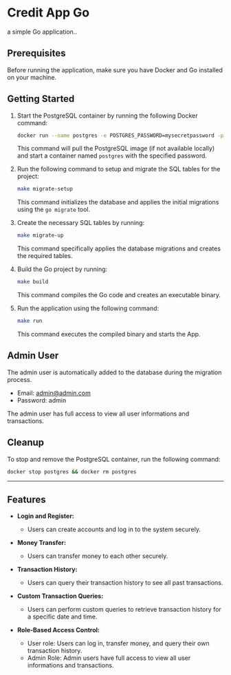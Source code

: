 # Credit App Go

a simple Go application..


## Prerequisites

Before running the application, make sure you have Docker and Go installed on your machine.

## Getting Started

1. Start the PostgreSQL container by running the following Docker command:

    ```bash
    docker run --name postgres -e POSTGRES_PASSWORD=mysecretpassword -p 5432:5432 -d postgres
    ```

   This command will pull the PostgreSQL image (if not available locally) and start a container named `postgres` with the specified password.

2. Run the following command to setup and migrate the SQL tables for the project:

    ```bash
    make migrate-setup
    ```

   This command initializes the database and applies the initial migrations using the `go migrate` tool.

3. Create the necessary SQL tables by running:

    ```bash
    make migrate-up
    ```

   This command specifically applies the database migrations and creates the required tables.

5. Build the Go project by running:

    ```bash
    make build
    ```

   This command compiles the Go code and creates an executable binary.

6. Run the application using the following command:

    ```bash
    make run
    ```

   This command executes the compiled binary and starts the App.

## Admin User

The admin user is automatically added to the database during the migration process.

- Email: admin@admin.com
- Password: admin

The admin user has full access to view all user informations and transactions.

## Cleanup

To stop and remove the PostgreSQL container, run the following command:

```bash
docker stop postgres && docker rm postgres

```

---

## Features

- **Login and Register:**
  - Users can create accounts and log in to the system securely.

- **Money Transfer:**
  - Users can transfer money to each other securely.

- **Transaction History:**
  - Users can query their transaction history to see all past transactions.

- **Custom Transaction Queries:**
  - Users can perform custom queries to retrieve transaction history for a specific date and time.

- **Role-Based Access Control:**
  - User role: Users can log in, transfer money, and query their own transaction history.
  - Admin Role: Admin users have full access to view all user informations and transactions.
